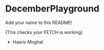 # DecemberPlayground

Add your name to this README!

(This checks your FETCH is working)

- Haaris Moghal
